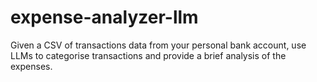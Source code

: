 # expense-analyzer-llm
Given a CSV of transactions data from your personal bank account, use LLMs to categorise transactions and provide a brief analysis of the expenses.